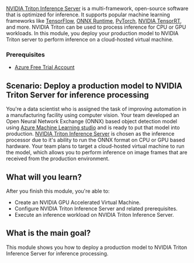 [NVIDIA Triton Inference Server](https://developer.nvidia.com/nvidia-triton-inference-server) is a multi-framework, open-source software that is optimized for inference. It supports popular machine learning frameworks like [TensorFlow](https://www.tensorflow.org/), [ONNX Runtime](https://onnxruntime.ai/), [PyTorch](https://pytorch.org/), [NVIDIA TensorRT](https://developer.nvidia.com/tensorrt), and more. NVIDIA Triton can be used to process inference for CPU or GPU workloads. In this module, you deploy your production model to NVIDIA Triton server to perform inference on a cloud-hosted virtual machine.

### Prerequisites

- [Azure Free Trial Account](https://azure.microsoft.com/free/)

## Scenario: Deploy a production model to NVIDIA Triton Server for inference processing

You're a data scientist who is assigned the task of improving automation in a manufacturing facility using computer vision. Your team developed an Open Neural Network Exchange (ONNX) based object detection model using [Azure Machine Learning studio](https://ml.azure.com/) and is ready to put that model into production. [NVIDIA Triton Inference Server](https://developer.nvidia.com/nvidia-triton-inference-server) is chosen as the inference processor due to it's ability to run the ONNX format on CPU or GPU based hardware. Your team plans to target a cloud-hosted virtual machine to run the model, which allows you to perform inference on image frames that are received from the production environment.

## What will you learn?

After you finish this module, you're able to:

- Create an NVIDIA GPU Accelerated Virtual Machine.
- Configure NVIDIA Triton Inference Server and related prerequisites.
- Execute an inference workload on NVIDIA Triton Inference Server.

## What is the main goal?

This module shows you how to deploy a production model to NVIDIA Triton Inference Server for inference processing.